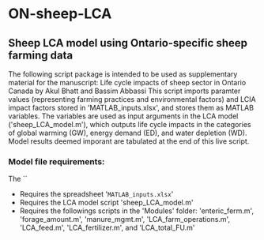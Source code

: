# ON-sheep-LCA
## Sheep LCA model using Ontario-specific sheep farming data

The following script package is intended to be used as supplementary material for the manuscript: Life cycle impacts of sheep sector in Ontario Canada by Akul Bhatt and Bassim Abbassi
This script imports paramter values (representing farming practices and environmental factors) and LCIA impact factors stored in 'MATLAB_inputs.xlsx', and stores them as MATLAB variables. The variables are used as input arguments in the LCA model ('sheep_LCA_model.m'), which outputs life cycle impacts in the categories of global warming (GW), energy demand (ED), and water depletion (WD). Model results deemed imporant are tabulated at the end of this live script. 

### Model file requirements:
The ``
- Requires the spreadsheet '`MATLAB_inputs.xlsx`'
- Requires the LCA model script 'sheep_LCA_model.m'
- Requires the followings scripts in the 'Modules' folder: 'enteric_ferm.m', 'forage_amount.m', 'manure_mgmt.m', 'LCA_farm_operations.m', 'LCA_feed.m', 'LCA_fertilizer.m', and 'LCA_total_FU.m'
